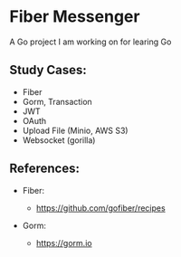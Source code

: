 # Fiber Messenger
A Go project I am working on for learing Go

## Study Cases:
- Fiber
- Gorm, Transaction
- JWT
- OAuth
- Upload File (Minio, AWS S3)
- Websocket (gorilla)

## References:
- Fiber:
    - https://github.com/gofiber/recipes

- Gorm:
    - https://gorm.io